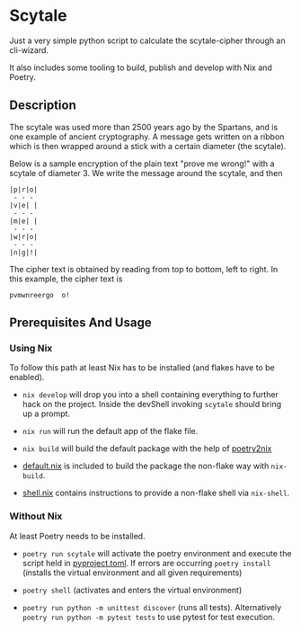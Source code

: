 # Scytale

Just a very simple python script to calculate the scytale-cipher through an cli-wizard.

It also includes some tooling to build, publish and develop with Nix and Poetry.

## Description

The scytale was used more than 2500 years ago by the Spartans, and is one example of ancient cryptography.
A message gets written on a ribbon which is then wrapped around a stick with a certain diameter (the scytale).

Below is a sample encryption of the plain text "prove me wrong!" with a scytale of diameter 3.
We write the message around the scytale, and then

```
|p|r|o|
 - - -
|v|e| |
 - - -
|m|e| |
 - - -
|w|r|o|
 - - -
|n|g|!|
```

The cipher text is obtained by reading from top to bottom, left to right.
In this example, the cipher text is

```
pvmwnreergo  o!
```

## Prerequisites And Usage

### Using Nix

To follow this path at least Nix has to be installed (and flakes have to be enabled).

- `nix develop` will drop you into a shell containing everything to further hack on the project.
Inside the devShell invoking `scytale` should bring up a prompt.

- `nix run` will run the default app of the flake file.

- `nix build` will build the default package with the help of [poetry2nix](https://github.com/nix-community/poetry2nix)

- [default.nix](./default.nix) is included to build the package the non-flake way with `nix-build`.
- [shell.nix](./shell.nix) contains instructions to provide a non-flake shell via `nix-shell`.

### Without Nix

At least Poetry needs to be installed.

- `poetry run scytale` will activate the poetry environment and execute the script held in [pyproject.toml](./pyproject.toml#L3).
    If errors are occurring `poetry install` (installs the virtual environment and all given requirements)

- `poetry shell` (activates and enters the virtual environment)

- `poetry run python -m unittest discover` (runs all tests). Alternatively `poetry run python -m pytest tests` to use pytest for test execution.
